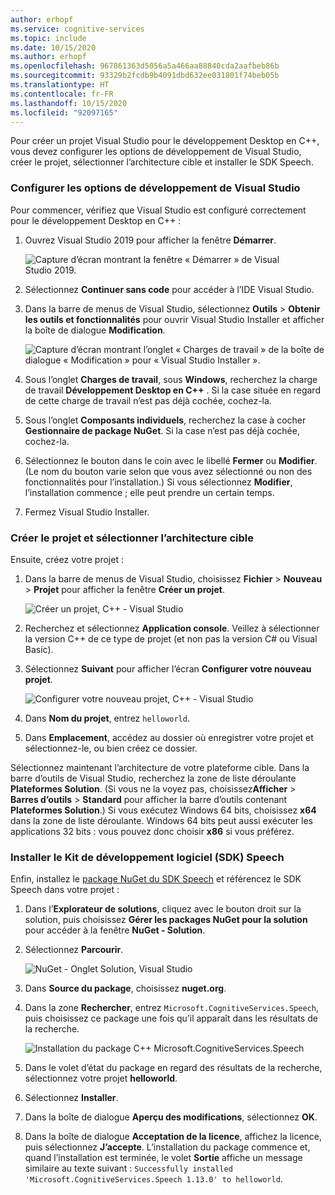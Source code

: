 ```yaml
---
author: erhopf
ms.service: cognitive-services
ms.topic: include
ms.date: 10/15/2020
ms.author: erhopf
ms.openlocfilehash: 967861363d5056a5a466aa88840cda2aafbeb86b
ms.sourcegitcommit: 93329b2fcdb9b4091dbd632ee031801f74beb05b
ms.translationtype: HT
ms.contentlocale: fr-FR
ms.lasthandoff: 10/15/2020
ms.locfileid: "92097165"
---
```

Pour créer un projet Visual Studio pour le développement Desktop en C++, vous devez configurer les options de développement de Visual Studio, créer le projet, sélectionner l’architecture cible et installer le SDK Speech.

### <a name="set-up-visual-studio-development-options"></a>Configurer les options de développement de Visual Studio

Pour commencer, vérifiez que Visual Studio est configuré correctement pour le développement Desktop en C++ :

1. Ouvrez Visual Studio 2019 pour afficher la fenêtre **Démarrer**.

   ![Capture d’écran montrant la fenêtre « Démarrer » de Visual Studio 2019.](../articles/cognitive-services/Speech-Service/media/sdk/vs-start-window.png)

1. Sélectionnez **Continuer sans code** pour accéder à l’IDE Visual Studio.

1. Dans la barre de menus de Visual Studio, sélectionnez **Outils** > **Obtenir les outils et fonctionnalités** pour ouvrir Visual Studio Installer et afficher la boîte de dialogue **Modification**.

   ![Capture d’écran montrant l’onglet « Charges de travail » de la boîte de dialogue « Modification » pour « Visual Studio Installer ».](../articles/cognitive-services/Speech-Service/media/sdk/vs-enable-cpp-workload.png)

1. Sous l’onglet **Charges de travail**, sous **Windows**, recherchez la charge de travail **Développement Desktop en C++** . Si la case située en regard de cette charge de travail n’est pas déjà cochée, cochez-la.

1. Sous l’onglet **Composants individuels**, recherchez la case à cocher **Gestionnaire de package NuGet**. Si la case n’est pas déjà cochée, cochez-la.

1. Sélectionnez le bouton dans le coin avec le libellé **Fermer** ou **Modifier**. (Le nom du bouton varie selon que vous avez sélectionné ou non des fonctionnalités pour l’installation.) Si vous sélectionnez **Modifier**, l’installation commence ; elle peut prendre un certain temps.

1. Fermez Visual Studio Installer.

### <a name="create-the-project-and-select-the-target-architecture"></a>Créer le projet et sélectionner l’architecture cible

Ensuite, créez votre projet :

1. Dans la barre de menus de Visual Studio, choisissez **Fichier** > **Nouveau** > **Projet** pour afficher la fenêtre **Créer un projet**.

   ![Créer un projet, C++ - Visual Studio](../articles/cognitive-services/Speech-Service/media/sdk/qs-cpp-windows-01-new-console-app.png)

1. Recherchez et sélectionnez **Application console**. Veillez à sélectionner la version C++ de ce type de projet (et non pas la version C# ou Visual Basic).

1. Sélectionnez **Suivant** pour afficher l’écran **Configurer votre nouveau projet**.

   ![Configurer votre nouveau projet, C++ - Visual Studio](../articles/cognitive-services/Speech-Service/media/sdk/vs-enable-cpp-configure-your-new-project.png)

1. Dans **Nom du projet**, entrez `helloworld`.

1. Dans **Emplacement**, accédez au dossier où enregistrer votre projet et sélectionnez-le, ou bien créez ce dossier.

Sélectionnez maintenant l’architecture de votre plateforme cible. Dans la barre d’outils de Visual Studio, recherchez la zone de liste déroulante **Plateformes Solution**. (Si vous ne la voyez pas, choisissez**Afficher** > **Barres d’outils** > **Standard** pour afficher la barre d’outils contenant **Plateformes Solution**.) Si vous exécutez Windows 64 bits, choisissez **x64** dans la zone de liste déroulante. Windows 64 bits peut aussi exécuter les applications 32 bits : vous pouvez donc choisir **x86** si vous préférez.

### <a name="install-the-speech-sdk"></a>Installer le Kit de développement logiciel (SDK) Speech

Enfin, installez le [package NuGet du SDK Speech](https://aka.ms/csspeech/nuget) et référencez le SDK Speech dans votre projet :

1. Dans l’**Explorateur de solutions**, cliquez avec le bouton droit sur la solution, puis choisissez **Gérer les packages NuGet pour la solution** pour accéder à la fenêtre **NuGet - Solution**.

1. Sélectionnez **Parcourir**.

   ![NuGet - Onglet Solution, Visual Studio](../articles/cognitive-services/Speech-Service/media/sdk/qs-cpp-windows-03-manage-nuget-packages.png)

1. Dans **Source du package**, choisissez **nuget.org**.

1. Dans la zone **Rechercher**, entrez `Microsoft.CognitiveServices.Speech`, puis choisissez ce package une fois qu’il apparaît dans les résultats de la recherche.

   ![Installation du package C++ Microsoft.CognitiveServices.Speech](../articles/cognitive-services/Speech-Service/media/sdk/qs-cpp-windows-04-nuget-install-1.0.0.png)

1. Dans le volet d’état du package en regard des résultats de la recherche, sélectionnez votre projet **helloworld**.

1. Sélectionnez **Installer**.

1. Dans la boîte de dialogue **Aperçu des modifications**, sélectionnez **OK**.

1. Dans la boîte de dialogue **Acceptation de la licence**, affichez la licence, puis sélectionnez **J’accepte**. L’installation du package commence et, quand l’installation est terminée, le volet **Sortie** affiche un message similaire au texte suivant : `Successfully installed 'Microsoft.CognitiveServices.Speech 1.13.0' to helloworld`.
